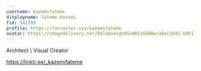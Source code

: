 ```yaml
---
username: kazemifateme
displayname: Fateme Kazemi
fid: 541789
profile: https://farcaster.xyz/kazemifateme
avatar: https://imagedelivery.net/BXluQx4ige9GuW0Ia56BHw/a6ec1692-b861-4977-e53c-d20a75747900/rectcrop3
---
```


Architect \ Visual Creator

https://linktr.ee/_kazemifateme
